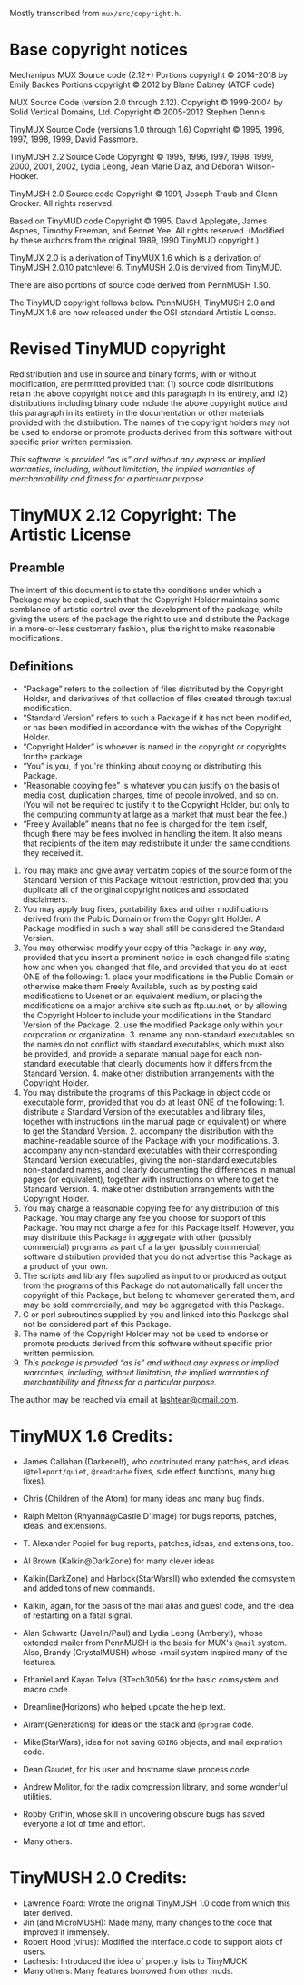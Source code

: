 Mostly transcribed from `mux/src/copyright.h`.

# Base copyright notices

Mechanipus MUX Source code (2.12+)
Portions copyright © 2014-2018 by Emily Backes
Portions copyright © 2012 by Blane Dabney (ATCP code)

MUX Source Code (version 2.0 through 2.12).
Copyright © 1999-2004 by Solid Vertical Domains, Ltd.
Copyright © 2005-2012 Stephen Dennis

TinyMUX Source Code (versions 1.0 through 1.6)
Copyright © 1995, 1996, 1997, 1998, 1999, David Passmore.

TinyMUSH 2.2 Source Code
Copyright © 1995, 1996, 1997, 1998, 1999, 2000, 2001, 2002, Lydia Leong, Jean Marie Diaz, and Deborah Wilson-Hooker.

TinyMUSH 2.0 Source code
Copyright © 1991, Joseph Traub and Glenn Crocker. All rights reserved.

Based on TinyMUD code
Copyright © 1995, David Applegate, James Aspnes, Timothy Freeman, and Bennet Yee. All rights reserved.
(Modified by these authors from the original 1989, 1990 TinyMUD copyright.)

TinyMUX 2.0 is a derivation of TinyMUX 1.6 which is a derivation of TinyMUSH 2.0.10 patchlevel 6.  TinyMUSH 2.0 is dervived from TinyMUD.

There are also portions of source code derived from PennMUSH 1.50.

The TinyMUD copyright follows below.  PennMUSH, TinyMUSH 2.0 and TinyMUX 1.6 are now released under the OSI-standard Artistic License.


# Revised TinyMUD copyright

Redistribution and use in source and binary forms, with or without modification, are permitted provided that: (1) source code distributions retain the above copyright notice and this paragraph in its entirety, and (2) distributions including binary code include the above copyright notice and this paragraph in its entirety in the documentation or other materials provided with the distribution.  The names of the copyright holders may not be used to endorse or promote products derived from this software without specific prior written permission.

*This software is provided “as is” and without any express or implied warranties, including, without limitation, the implied warranties of merchantability and fitness for a particular purpose.*


# TinyMUX 2.12 Copyright: The Artistic License

## Preamble

The intent of this document is to state the conditions under which a Package may be copied, such that the Copyright Holder maintains some semblance of artistic control over the development of the package, while giving the users of the package the right to use and distribute the Package in a more-or-less customary fashion, plus the right to make reasonable modifications.

## Definitions

  - “Package” refers to the collection of files distributed by the Copyright Holder, and derivatives of that collection of files created through textual modification.
  - “Standard Version” refers to such a Package if it has not been modified, or has been modified in accordance with the wishes of the Copyright Holder.
  - “Copyright Holder” is whoever is named in the copyright or copyrights for the package.
  - “You” is you, if you're thinking about copying or distributing this Package.
  - “Reasonable copying fee” is whatever you can justify on the basis of media cost, duplication charges, time of people involved, and so on. (You will not be required to justify it to the Copyright Holder, but only to the computing community at large as a market that must bear the fee.)
  - “Freely Available” means that no fee is charged for the item itself, though there may be fees involved in handling the item. It also means that recipients of the item may redistribute it under the same conditions they received it.

> 

  1. You may make and give away verbatim copies of the source form of the Standard Version of this Package without restriction, provided that you duplicate all of the original copyright notices and associated disclaimers.
  2. You may apply bug fixes, portability fixes and other modifications derived from the Public Domain or from the Copyright Holder. A Package modified in such a way shall still be considered the Standard Version.
  3. You may otherwise modify your copy of this Package in any way, provided that you insert a prominent notice in each changed file stating how and when you changed that file, and provided that you do at least ONE of the following:
    1. place your modifications in the Public Domain or otherwise make them Freely Available, such as by posting said modifications to Usenet or an equivalent medium, or placing the modifications on a major archive site such as ftp.uu.net, or by allowing the Copyright Holder to include your modifications in the Standard Version of the Package.
    2. use the modified Package only within your corporation or organization.
    3. rename any non-standard executables so the names do not conflict with standard executables, which must also be provided, and provide a separate manual page for each non-standard executable that clearly documents how it differs from the Standard Version.
    4. make other distribution arrangements with the Copyright Holder.
  4. You may distribute the programs of this Package in object code or executable form, provided that you do at least ONE of the following:
    1. distribute a Standard Version of the executables and library files, together with instructions (in the manual page or equivalent) on where to get the Standard Version.
    2. accompany the distribution with the machine-readable source of the Package with your modifications.
    3. accompany any non-standard executables with their corresponding Standard Version executables, giving the non-standard executables non-standard names, and clearly documenting the differences in manual pages (or equivalent), together with instructions on where to get the Standard Version.
    4. make other distribution arrangements with the Copyright Holder.
  5. You may charge a reasonable copying fee for any distribution of this Package. You may charge any fee you choose for support of this Package. You may not charge a fee for this Package itself. However, you may distribute this Package in aggregate with other (possibly commercial) programs as part of a larger (possibly commercial) software distribution provided that you do not advertise this Package as a product of your own.
  6. The scripts and library files supplied as input to or produced as output from the programs of this Package do not automatically fall under the copyright of this Package, but belong to whomever generated them, and may be sold commercially, and may be aggregated with this Package.
  7. C or perl subroutines supplied by you and linked into this Package shall not be considered part of this Package.
  8. The name of the Copyright Holder may not be used to endorse or promote products derived from this software without specific prior written permission.
  9. *This package is provided “as is” and without any express or implied warranties, including, without limitation, the implied warranties of merchantibility and fitness for a particular purpose.*

The author may be reached via email at lashtear@gmail.com.



# TinyMUX 1.6 Credits:

  * James Callahan (Darkenelf), who contributed many patches, and ideas (`@teleport/quiet`, `@readcache` fixes, side effect functions, many bug fixes).

  * Chris (Children of the Atom) for many ideas and many bug finds.

  * Ralph Melton (Rhyanna@Castle D'Image) for bugs reports, patches, ideas, and extensions.

  * T. Alexander Popiel for bug reports, patches, ideas, and extensions, too.

  * Al Brown (Kalkin@DarkZone) for many clever ideas

  * Kalkin(DarkZone) and Harlock(StarWarsII) who extended the comsystem and added tons of new commands.

  * Kalkin, again, for the basis of the mail alias and guest code, and the idea of restarting on a fatal signal.

  * Alan Schwartz (Javelin/Paul) and Lydia Leong (Amberyl), whose extended mailer from PennMUSH is the basis for MUX's `@mail` system. Also, Brandy (CrystalMUSH) whose +mail system inspired many of the features.

  * Ethaniel and Kayan Telva (BTech3056) for the basic comsystem and macro code.

  * Dreamline(Horizons) who helped update the help text.

  * Airam(Generations) for ideas on the stack and `@program` code.

  * Mike(StarWars), idea for not saving `GOING` objects, and mail expiration code.

  * Dean Gaudet, for his user and hostname slave process code.

  * Andrew Molitor, for the radix compression library, and some wonderful utilities.

  * Robby Griffin, whose skill in uncovering obscure bugs has saved everyone a lot of time and effort.

  * Many others.


# TinyMUSH 2.0 Credits:
  * Lawrence Foard:  Wrote the original TinyMUSH 1.0 code from which this later derived.
  * Jin (and MicroMUSH):  Made many, many changes to the code that improved it immensely.
  * Robert Hood (virus):  Modified the interface.c code to support alots of users.
  * Lachesis:  Introduced the idea of property lists to TinyMUCK
  * Many others:  Many features borrowed from other muds.
